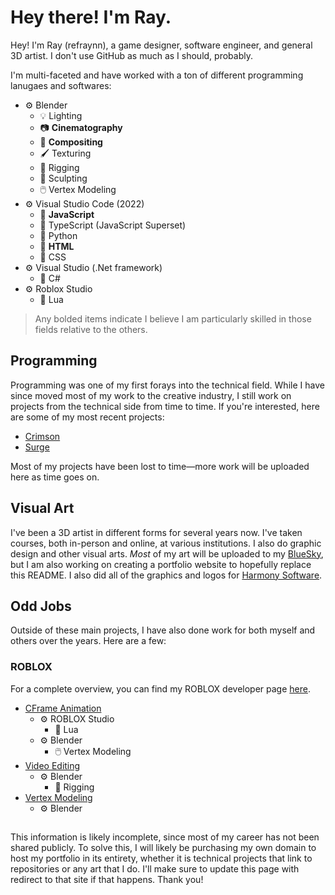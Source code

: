 # Hey there! I'm Ray.
Hey! I'm Ray (refraynn), a game designer, software engineer, and general 3D artist. I don't use GitHub as much as I should, probably.

I'm multi-faceted and have worked with a ton of different programming lanugaes and softwares:
- ⚙️ Blender
  - 💡 Lighting
  - 📷 **Cinematography**
  - 🎨 **Compositing**
  - 🖌️ Texturing
  - 🦴 Rigging
  - 🔪 Sculpting
  - 🖱️ Vertex Modeling
- ⚙️ Visual Studio Code (2022)
  - 📄 **JavaScript** 
  - 📄 TypeScript (JavaScript Superset)
  - 📄 Python
  - 📄 **HTML**
  - 📄 CSS
- ⚙️ Visual Studio (.Net framework)
  - 📄 C#
- ⚙️ Roblox Studio
  - 📄 Lua
 
 
> Any bolded items indicate I believe I am particularly skilled in those fields relative to the others.

## Programming
Programming was one of my first forays into the technical field. While I have since moved most of my work to the creative industry, I still work on projects from the technical side from time to time. 
If you're interested, here are some of my most recent projects:
- [Crimson](https://github.com/refraynn/Crimson)
- [Surge](https://github.com/Harmony-Software/surge)

Most of my projects have been lost to time—more work will be uploaded here as time goes on.

## Visual Art
I've been a 3D artist in different forms for several years now. I've taken courses, both in-person and online, at various institutions. I also do graphic design and other visual arts.
*Most* of my art will be uploaded to my [BlueSky](https://bsky.app/profile/refraynn.bsky.social), but I am also working on creating a portfolio website to hopefully replace this README.
I also did all of the graphics and logos for [Harmony Software](https://github.com/Harmony-Software).

## Odd Jobs
Outside of these main projects, I have also done work for both myself and others over the years. Here are a few:

### ROBLOX
For a complete overview, you can find my ROBLOX developer page [here](https://create.roblox.com/talent/creators/1713165346).
- [CFrame Animation](https://www.roblox.com/communities/33509158/13th-Iron-Battalion#!/about)
  - ⚙️ ROBLOX Studio
    - 📄 Lua
  - ⚙️ Blender
    - 🖱️ Vertex Modeling
- [Video Editing](https://www.roblox.com/communities/7778299/HaloCommunity#!/about)
  - ⚙️ Blender
    - 🦴 Rigging
- [Vertex Modeling](https://www.roblox.com/games/4733048764/The-Frontier-Roleplay-Accordius)
  - ⚙️ Blender
 
##

This information is likely incomplete, since most of my career has not been shared publicly. To solve this, I will likely be purchasing my own domain to host my portfolio in its entirety, whether it is technical projects that link to repositories or any art that I do. I'll make sure to update this page with redirect to that site if that happens. Thank you!

